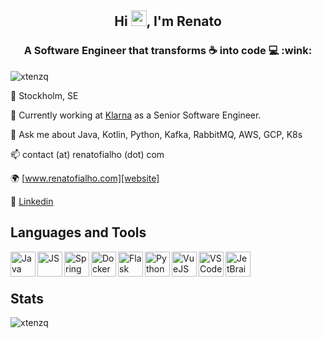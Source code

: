 <h2 align="center">Hi <img src="https://media.giphy.com/media/hvRJCLFzcasrR4ia7z/giphy.gif" width="25px">, I'm Renato</h2>

<h3 align="center">A Software Engineer that transforms ☕ into code 💻 :wink:</h3>

<p align="left"> <img src="https://komarev.com/ghpvc/?username=fialhorenato&label=Profile%20views&color=0e75b6&style=flat" alt="xtenzq" /> </p>
  
  📍 Stockholm, SE
  
  🔭 Currently working at [Klarna](http://www.klarna.com) as a Senior Software Engineer.

  💬 Ask me about Java, Kotlin, Python, Kafka, RabbitMQ, AWS, GCP, K8s
  
  📫 contact (at) renatofialho (dot) com
  
  🌍 [www.renatofialho.com][website]
  
  💼 [Linkedin][linkedin]


## Languages and Tools

<img align="left" src="https://simpleicons.org/icons/java.svg" alt="Java" height="40px" />
<img align="left" src="https://simpleicons.org/icons/javascript.svg" alt="JS" height="40px" />
<img align="left" src="https://simpleicons.org/icons/spring.svg" alt="Spring" height="40px" />
<img align="left" src="https://simpleicons.org/icons/docker.svg" alt="Docker" height="40px" />
<img align="left" src="https://simpleicons.org/icons/flask.svg" alt="Flask" height="40px" />
<img align="left" src="https://simpleicons.org/icons/python.svg" alt="Python" height="40px" />
<img align="left" src="https://simpleicons.org/icons/vue-dot-js.svg" alt="VueJS" height="40px" />
<img align="left" src="https://simpleicons.org/icons/visualstudiocode.svg" alt="VSCode" height="40px" />
<img align="left" src="https://simpleicons.org/icons/jetbrains.svg" alt="JetBrains Tools" height="40px" />
<br/>
<br/>

## Stats

<img align="center" src="https://github-readme-stats.vercel.app/api?username=fialhorenato&show_icons=true&locale=en&line_height=27" alt="xtenzq" />

[website]: https://renatofialho.com
[linkedin]: https://www.linkedin.com/in/renatofialho


